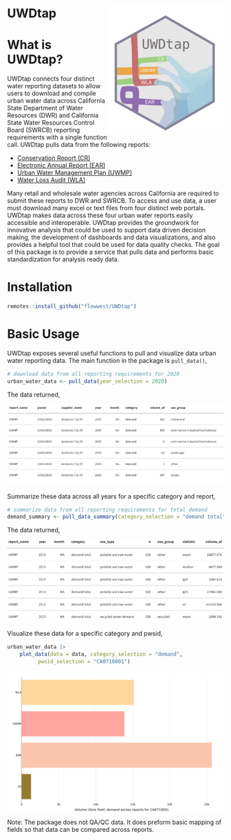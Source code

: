# UWDtap <a href='https://FlowWest.github.io/UWDtap'><img src='man/figures/logo.png' align="right" height="300" style="float:right; height:300px;"/></a> 

# What is UWDtap?
UWDtap connects four distinct water reporting datasets to allow users to download and compile urban water data across California State Department of Water Resources (DWR) and California State Water Resources Control Board (SWRCB) reporting requirements with a single function call. UWDtap pulls data from the following reports:

* [Conservation Report (CR)](https://data.ca.gov/dataset/drinking-water-public-water-system-operations-monthly-water-production-and-conservation-information)
* [Electronic Annual Report (EAR)](https://www.waterboards.ca.gov/drinking_water/certlic/drinkingwater/eardata.html)
* [Urban Water Management Plan (UWMP)](https://wuedata.water.ca.gov/)
* [Water Loss Audit (WLA)](https://wuedata.water.ca.gov/public/awwa_data_export/water_audit_data_conv_to_af.xls)

Many retail and wholesale water agencies across California are required to submit these reports to DWR and SWRCB. To access and use data, a user must download many excel or text files from four distinct web portals. UWDtap makes data across these four urban water reports easily accessible and interoperable. UWDtap provides the groundwork for innovative analysis that could be used to support data driven decision making, the development of dashboards and data visualizations, and also provides a helpful tool that could be used for data quality checks.  The goal of this package is to provide a service that pulls data and performs basic standardization for analysis ready data.


# Installation

```r 
remotes::install_github("flowwest/UWDtap")
```

# Basic Usage 

UWDtap exposes several useful functions to pull and visualize data urban water reporting data. 
The main function in the package is `pull_data()`, 

```r 
# download data from all reporting requirements for 2020
urban_water_data <- pull_data(year_selection = 2020)
```

The data returned,


![](man/figures/pull_data_table.png)


Summarize these data across all years for a specific category and report,

```r
# summarize data from all reporting requirements for total demand
demand_summary <- pull_data_summary(category_selection = "demand total")
```

The data returned,

![](man/figures/pull_data_summary_table.png)

Visualize these data for a specific category and pwsid,

```r 
urban_water_data |> 
    plot_data(data = data, category_selection = "demand", 
          pwsid_selection = "CA0710001")
```

![](man/figures/demand_plot.png)

Note: The package does not QA/QC data. It does preform basic mapping of fields so that data can be compared across reports.

  
  
